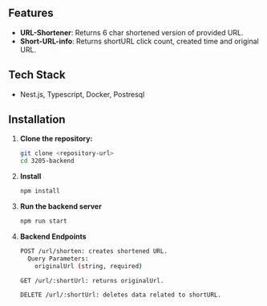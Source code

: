 ## Features

- **URL-Shortener**: Returns 6 char shortened version of provided URL.
- **Short-URL-info**: Returns shortURL click count, created time and original URL.

## Tech Stack

- Nest.js, Typescript, Docker, Postresql

## Installation

1. **Clone the repository:**

   ```bash
   git clone <repository-url>
   cd 3205-backend
   ```

2. **Install**

   ```bash
   npm install
   ```

3. **Run the backend server**

   ```bash
   npm run start
   ```

4. **Backend Endpoints**

   ```bash
   POST /url/shorten: creates shortened URL.
     Query Parameters:
       originalUrl (string, required)

   GET /url/:shortUrl: returns originalUrl.

   DELETE /url/:shortUrl: deletes data related to shortURL.
   ```
